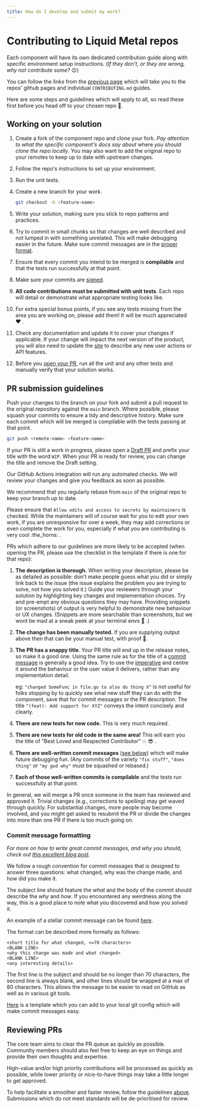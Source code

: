 ```yaml
---
title: How do I develop and submit my work?
---
```


# Contributing to Liquid Metal repos

Each component will have its own dedicated contribution guide along with specific
environment setup instructions. (_If they don't, or they are wrong, why not contribute some?_ :wink:)

You can follow the links from the [previous page](/docs/community/contributing/choices)
which will take you to the repos' github pages and individual `CONTRIBUTING.md` guides.

Here are some steps and guidelines which will apply to all, so read these first before you
head off to your chosen repo :runner:.

## Working on your solution

1. Create a fork of the component repo and clone your fork. _Pay attention to what
  the specific component's docs say about_ where _you should clone the repo locally_.
  You may also want to add the original repo to your remotes to keep up to date
  with upstream changes.

1. Follow the repo's instructions to set up your environment.

1. Run the unit tests.

1. Create a new branch for your work.

      ```bash
      git checkout -b <feature-name>
      ```

1. Write your solution, making sure you stick to repo patterns and practices.

1. Try to commit in small chunks so that changes are well described
  and not lumped in with something unrelated. This will make debugging easier in
  the future. Make sure commit messages are in the [proper format][commit].

1. Ensure that every commit you intend to be merged is **compilable** and that the
  tests run successfully at that point.

1. Make sure your commits are [signed][gpg].

1. **All code contributions must be submitted with unit tests**. Each repo will
  detail or demonstrate what appropriate testing looks like.

1. For extra special bonus points, if you see any tests missing from the area you are
  working on, please add them! It will be much appreciated :heart: .

1. Check any documentation and update it to cover your changes if applicable.
  If your change will impact the next version of the product, you will also need to
  update the [site][site] to describe any new user actions or API features.

1. Before you [open your PR][submission], run all the unit and any other tests and manually
  verify that your solution works.

## PR submission guidelines

Push your changes to the branch on your fork and submit a pull request to the original repository
against the `main` branch.
Where possible, please squash your commits to ensure a tidy and descriptive history.
Make sure each commit which will be merged is compilable with the tests passing at
that point.

```bash
git push <remote-name> <feature-name>
```

If your PR is still a work in progress, please open a [Draft PR][draft]
and prefix your title with the word `WIP`. When your PR is ready for review, you
can change the title and remove the Draft setting.

Our GitHub Actions integration will run any automated checks. We will review your
changes and give you feedback as soon as possible.

We recommend that you regularly rebase from `main` of the original repo to keep your
branch up to date.

Please ensure that `Allow edits and access to secrets by maintainers` is checked.
While the maintainers will of course wait for you to edit your own work, if you are
unresponsive for over a week, they may add corrections or even complete the work for you,
especially if what you are contributing is very cool :the_horns: .

PRs which adhere to our guidelines are more likely to be accepted
(when opening the PR, please use the checklist in the template if there is one for that repo):

1. **The description is thorough.** When writing your description, please be as detailed as possible: don't make people
  guess what you did or simply link back to the issue (the issue explains the problem
  you are trying to solve, not how you solved it.)
  Guide your reviewers through your solution by highlighting
  key changes and implementation choices. Try and pre-empt any obvious questions
  they may have. Providing snippets (or screenshots) of output is very helpful to
  demonstrate new behaviour or UX changes. (Snippets are more searchable than screenshots,
  but we wont be mad at a sneak peek at your terminal envs :eyes: .)

1. **The change has been manually tested.** If you are supplying output above
  then that can be your manual test, with proof :clap:.

1. **The PR has a snappy title**. Your PR title will end up in the release notes,
  so make it a good one. Using the same rule as for the title of a [commit message][commit]
  is generally a good idea. Try to use the [imperative][imperative] and centre it around the behaviour
  or the user value it delivers, rather than any implementation detail.

    eg: `"changed SomeFunc in file.go to also do thing X"`
    is not useful for folks stopping by to quickly see what new stuff they can do with
    the component, save that for commit messages or the PR description.
    The title `"(feat): Add support for XYZ"` conveys the intent concisely and clearly.

1. **There are new tests for new code.** This is very much required.

1. **There are new tests for old code in the same area!** This will earn you the title of "Best Loved
  and Respected Contributor" :boom: :sunglasses: .

1. **There are well-written commit messages** ([see below][commit])
  which will make future debugging fun. (Any commits of the variety `"fix stuff"`, `"does thing"`
  or `"my god why"` must be squashed or rebased.)

1. **Each of those well-written commits is compilable** and the tests run successfully at
  that point.

In general, we will merge a PR once someone in the team has reviewed and approved it.
Trivial changes (e.g., corrections to spelling) may get waved through quickly.
For substantial changes, more people may become involved, and you might get asked to resubmit the PR or divide the
changes into more than one PR if there is too much going on.

### Commit message formatting

_For more on how to write great commit messages, and why you should, check out
[this excellent blog post][git-commit]._

We follow a rough convention for commit messages that is designed to answer three
questions: what changed, why was the change made, and how did you make it.

The subject line should feature the _what_ and
the body of the commit should describe the _why_ and _how_.
If you encountered any weirdness along the way, this is a good place
to note what you discovered and how you solved it.

An example of a stellar commit message can be found [here][eg-commit].

The format can be described more formally as follows:

```text
<short title for what changed, <=70 characters>
<BLANK LINE>
<why this change was made and what changed>
<BLANK LINE>
<any interesting details>
```

The first line is the subject and should be no longer than 70 characters, the
second line is always blank, and other lines should be wrapped at a max of 80 characters.
This allows the message to be easier to read on GitHub as well as in various git tools.

[Here][commit-tmpl] is a template which you can add to your local git config which will
make commit messages easy.

## Reviewing PRs

The core team aims to clear the PR queue as quickly as possible. Community members
should also feel free to keep an eye on things and provide their own thoughts and expertise.

High-value and/or high priority contributions will be processed as quickly as possible,
while lower priority or nice-to-have things may take a little longer to get approved.

To help facilitate a smoother and faster review, follow the guidelines [above][submission].
Submissions which do not meet standards will be de-prioritised for review.

[commit]: #commit-message-formatting
[submission]: #pr-submission-guidelines
[gpg]: https://docs.github.com/en/authentication/managing-commit-signature-verification/signing-commits
[site]: https://github.com/weaveworks-liquidmetal/site
[draft]: https://github.blog/2019-02-14-introducing-draft-pull-requests/
[imperative]: https://en.wikipedia.org/wiki/Imperative_mood
[eg-commit]: https://github.com/weaveworks-liquidmetal/flintlock/commit/7a30dd99dc7c05827ba11050505c476799bb2932
[commit-tmpl]: https://gist.github.com/yitsushi/656e68c7db141743e81b7dcd23362f1a
[git-commit]: https://chris.beams.io/posts/git-commit/

